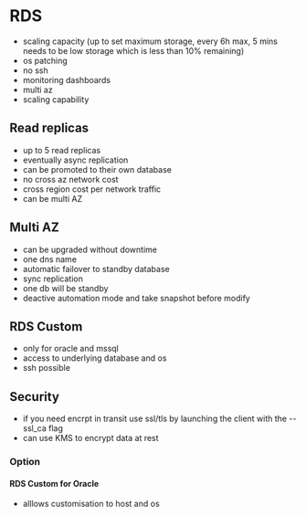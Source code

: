 # RDS
- scaling capacity (up to set maximum storage, every 6h max, 5 mins needs to be low storage which is less than 10% remaining)
- os patching
- no ssh
- monitoring dashboards
- multi az
- scaling capability

## Read replicas
- up to 5 read replicas
- eventually async replication
- can be promoted to their own database
- no cross az network cost
- cross region cost per network traffic
- can be multi AZ
## Multi AZ
- can be upgraded without downtime
- one dns name
- automatic failover to standby database
- sync replication
- one db will be standby
- deactive automation mode and take snapshot before modify
## RDS Custom
- only for oracle and mssql
- access to underlying database and os
- ssh possible
## Security
- if you need encrpt in transit use ssl/tls by launching the client with the --ssl_ca flag
- can use KMS to encrypt data at rest
### Option

#### RDS Custom for Oracle
- alllows customisation to host and os